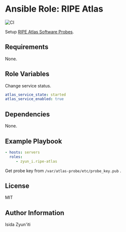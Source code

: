 # Ansible Role: RIPE Atlas

![CI](https://github.com/zyun-i/ansible-role-ripe-atlas-software-probe/workflows/CI/badge.svg)

Setup [RIPE Atlas Software Probes](https://atlas.ripe.net/docs/software-probe/).

## Requirements

None.

## Role Variables

Change service status.

```yml
atlas_service_state: started
atlas_service_enabled: true
```

## Dependencies

None.

## Example Playbook

```yml
- hosts: servers
  roles:
     - zyun_i.ripe-atlas
```

Get probe key from `/var/atlas-probe/etc/probe_key.pub` .

## License

MIT

## Author Information

Isida Zyun'iti

